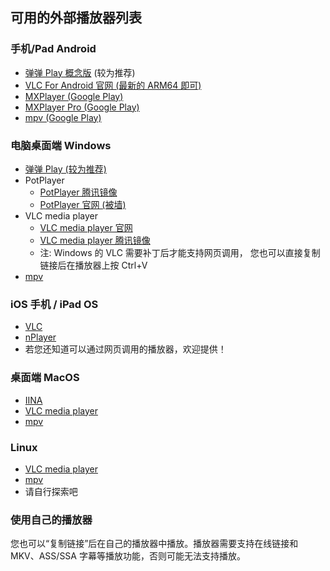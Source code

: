 ## 可用的外部播放器列表

### 手机/Pad Android

- [弹弹 Play 概念版](https://www.dandanplay.com/) (较为推荐)
- [VLC For Android 官网 (最新的 ARM64 即可)](https://get.videolan.org/vlc-android/)
- [MXPlayer (Google Play)](https://play.google.com/store/apps/details?id=com.mxtech.videoplayer.ad)
- [MXPlayer Pro (Google Play)](https://play.google.com/store/apps/details?id=com.mxtech.videoplayer.pro)
- [mpv (Google Play)](https://play.google.com/store/apps/details?id=is.xyz.mpv)

### 电脑桌面端 Windows

- [弹弹 Play (较为推荐)](https://www.dandanplay.com/)
- PotPlayer
  - [PotPlayer 腾讯镜像](https://pc.qq.com/detail/14/detail_15654.html)
  - [PotPlayer 官网 (被墙)](https://potplayer.daum.net/)
- VLC media player
  - [VLC media player 官网](https://www.videolan.org/vlc/)
  - [VLC media player 腾讯镜像](https://pc.qq.com/detail/9/detail_569.html)
  - 注: Windows 的 VLC 需要补丁后才能支持网页调用，
    您也可以直接复制链接后在播放器上按 Ctrl+V
- [mpv](https://mpv.io/installation/)

### iOS 手机 / iPad OS

- [VLC](https://apps.apple.com/app/apple-store/id650377962)
- [nPlayer](https://apps.apple.com/app/apple-store/id539397400)
- 若您还知道可以通过网页调用的播放器，欢迎提供！

### 桌面端 MacOS

- [IINA](https://iina.io/)
- [VLC media player](https://www.videolan.org/vlc/)
- [mpv](https://mpv.io/installation/installation/)

### Linux

- [VLC media player](https://www.videolan.org/vlc/)
- [mpv](https://mpv.io/installation/)
- 请自行探索吧

### 使用自己的播放器

您也可以“复制链接”后在自己的播放器中播放。播放器需要支持在线链接和 MKV、ASS/SSA 字幕等播放功能，否则可能无法支持播放。
